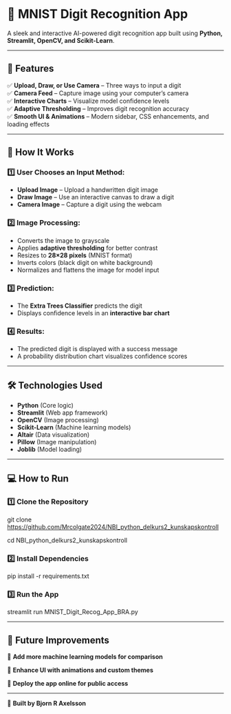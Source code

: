 # 🧠 MNIST Digit Recognition App  
A sleek and interactive AI-powered digit recognition app built using **Python, Streamlit, OpenCV, and Scikit-Learn**.

---

## 🚀 Features  
✅ **Upload, Draw, or Use Camera** – Three ways to input a digit  
✅ **Camera Feed** – Capture image using your computer’s camera  
✅ **Interactive Charts** – Visualize model confidence levels  
✅ **Adaptive Thresholding** – Improves digit recognition accuracy  
✅ **Smooth UI & Animations** – Modern sidebar, CSS enhancements, and loading effects  

---

## 📂 How It Works  

### **1️⃣ User Chooses an Input Method:**  
- **Upload Image** – Upload a handwritten digit image  
- **Draw Image** – Use an interactive canvas to draw a digit  
- **Camera Image** – Capture a digit using the webcam  

### **2️⃣ Image Processing:**  
- Converts the image to grayscale  
- Applies **adaptive thresholding** for better contrast  
- Resizes to **28×28 pixels** (MNIST format)  
- Inverts colors (black digit on white background)  
- Normalizes and flattens the image for model input  

### **3️⃣ Prediction:**  
- The **Extra Trees Classifier** predicts the digit  
- Displays confidence levels in an **interactive bar chart**  

### **4️⃣ Results:**  
- The predicted digit is displayed with a success message  
- A probability distribution chart visualizes confidence scores  

---

## 🛠️ Technologies Used  
- **Python** (Core logic)  
- **Streamlit** (Web app framework)  
- **OpenCV** (Image processing)  
- **Scikit-Learn** (Machine learning models)  
- **Altair** (Data visualization)  
- **Pillow** (Image manipulation)  
- **Joblib** (Model loading)  

---

## 💻 How to Run 

### **1️⃣ Clone the Repository**  
git clone https://github.com/Mrcolgate2024/NBI_python_delkurs2_kunskapskontroll

cd NBI_python_delkurs2_kunskapskontroll

### **2️⃣ Install Dependencies**  
pip install -r requirements.txt

### **3️⃣ Run the App**  
streamlit run MNIST_Digit_Recog_App_BRA.py

---

## 🎯 Future Improvements 
🔹 **Add more machine learning models for comparison**

🔹 **Enhance UI with animations and custom themes**

🔹 **Deploy the app online for public access**


---
🚀 **Built by Bjorn R Axelsson**

  
